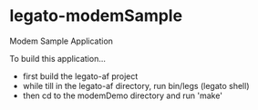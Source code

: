 legato-modemSample
==================

Modem Sample Application

To build this application... 

- first build the legato-af project
- while till in the legato-af directory, run bin/legs (legato shell)
- then cd to the modemDemo directory and run 'make'

